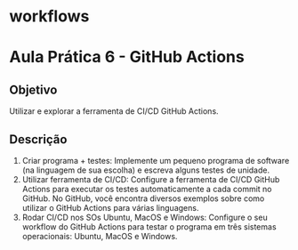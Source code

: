 # workflows
# Aula Prática 6 - GitHub Actions
## Objetivo
Utilizar e explorar a ferramenta de CI/CD GitHub Actions.

## Descrição
1. Criar programa + testes: Implemente um pequeno programa de software (na
linguagem de sua escolha) e escreva alguns testes de unidade.
2. Utilizar ferramenta de CI/CD: Configure a ferramenta de CI/CD GitHub Actions para
executar os testes automaticamente a cada commit no GitHub. No GitHub, você
encontra diversos exemplos sobre como utilizar o GitHub Actions para várias linguagens.
3. Rodar CI/CD nos SOs Ubuntu, MacOS e Windows: Configure o seu workflow do
GitHub Actions para testar o programa em três sistemas operacionais: Ubuntu, MacOS e
Windows.